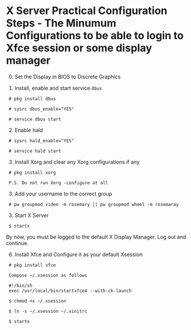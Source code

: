 # X Server Practical Configuration Steps - The Minumum Configurations to be able to login to Xfce session or some display manager


0. Set the Display in BIOS to Discrete Graphics

1. Install, enable and start service `dbus`

```
 # pkg install dbus

 # sysrc dbus_enable="YES"

 # service dbus start

```

2. Enable hald

```
 # sysrc hald_enable="YES"
 
 # service hald start 
``` 

3. Install Xorg and clear any Xorg configurations if any

```
 # pkg install xorg

 P.S. Do not run Xorg -configure at all
```

3. Add your username to the correct group

``` 
 # pw groupmod video -m rosemary || pw groupmod wheel -m rosemaray
```

3. Start X Server

```	
 $ startx

```

By now, you must be logged to the default X Display Manager. Log out and continue.


6. Install Xfce and Configure it as your default Xsession

```
 # pkg install xfce

 Compose ~/.xsession as follows

 #!/bin/sh
 exec /usr/local/bin/startxfce4 --with-ck-launch

 $ chmod +x ~/.xsession

 $ ln -s ~/.xsession ~/.xinitrc

 $ startx

``` 
